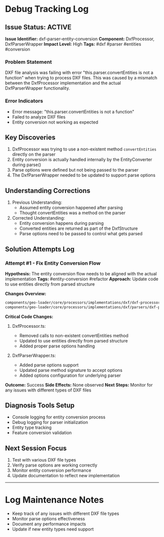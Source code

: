 # Debug Tracking Log

## Issue Status: ACTIVE
**Issue Identifier:** dxf-parser-entity-conversion
**Component:** DxfProcessor, DxfParserWrapper
**Impact Level:** High
**Tags:** #dxf #parser #entities #conversion

### Problem Statement
DXF file analysis was failing with error "this.parser.convertEntities is not a function" when trying to process DXF files. This was caused by a mismatch between the DxfProcessor implementation and the actual DxfParserWrapper functionality.

### Error Indicators
- Error message: "this.parser.convertEntities is not a function"
- Failed to analyze DXF files
- Entity conversion not working as expected

## Key Discoveries
1. DxfProcessor was trying to use a non-existent method `convertEntities` directly on the parser
2. Entity conversion is actually handled internally by the EntityConverter during parse()
3. Parse options were defined but not being passed to the parser
4. The DxfParserWrapper needed to be updated to support parse options

## Understanding Corrections
1. Previous Understanding:
   - Assumed entity conversion happened after parsing
   - Thought convertEntities was a method on the parser
2. Corrected Understanding:
   - Entity conversion happens during parsing
   - Converted entities are returned as part of the DxfStructure
   - Parse options need to be passed to control what gets parsed

## Solution Attempts Log

### Attempt #1 - Fix Entity Conversion Flow
**Hypothesis:** The entity conversion flow needs to be aligned with the actual implementation
**Tags:** #entity-conversion #refactor
**Approach:** Update code to use entities directly from parsed structure

**Changes Overview:**
```diff
components/geo-loader/core/processors/implementations/dxf/dxf-processor.ts | 25 +++---
components/geo-loader/core/processors/implementations/dxf/parsers/dxf-parser-wrapper.ts | 15 +++-
```

**Critical Code Changes:**
1. DxfProcessor.ts:
   - Removed calls to non-existent convertEntities method
   - Updated to use entities directly from parsed structure
   - Added proper parse options handling

2. DxfParserWrapper.ts:
   - Added parse options support
   - Updated parse method signature to accept options
   - Added options configuration for underlying parser

**Outcome:** Success
**Side Effects:** None observed
**Next Steps:** Monitor for any issues with different types of DXF files

## Diagnosis Tools Setup
- Console logging for entity conversion process
- Debug logging for parser initialization
- Entity type tracking
- Feature conversion validation

## Next Session Focus
1. Test with various DXF file types
2. Verify parse options are working correctly
3. Monitor entity conversion performance
4. Update documentation to reflect new implementation

---

# Log Maintenance Notes
- Keep track of any issues with different DXF file types
- Monitor parse options effectiveness
- Document any performance impacts
- Update if new entity types need support
